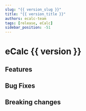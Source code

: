 ```yaml
---
slug: "{{ version_slug }}"
title: "{{ version_title }}"
authors: ecalc-team
tags: [release, eCalc]
sidebar_position: -51
---
```


# eCalc {{ version }}

## Features

## Bug Fixes

## Breaking changes
